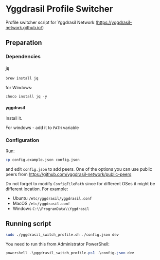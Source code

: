 # Yggdrasil Profile Switcher
Profile switcher script for Yggdrasil Network (https://yggdrasil-network.github.io/)

## Preparation
### Dependencies
#### jq
```bash
brew install jq
```
for Windows:
```powershell
choco install jq -y
```

#### yggdrasil
Install it.

For windows - add it to `PATH` variable

### Configuration
Run:
```bash
cp config.example.json config.json
```

and edit `config.json` to add peers. One of the options you can use public peers from https://github.com/yggdrasil-network/public-peers

Do not forget to modify `ConfigFilePath` since for different OSes it might be different location. For example:
- Ubuntu `/etc/yggdrasil/yggdrasil.conf` 
- MacOS `/etc/yggdrasil.conf`
- Windows `C:\\ProgramData\\Yggdrasil`

## Running script

```bash
sudo ./yggdrasil_switch_profile.sh ./config.json dev
```

You need to run this from Administrator PowerShell:
```powershell
powershell .\yggdrasil_switch_profile.ps1 .\config.json dev
```
